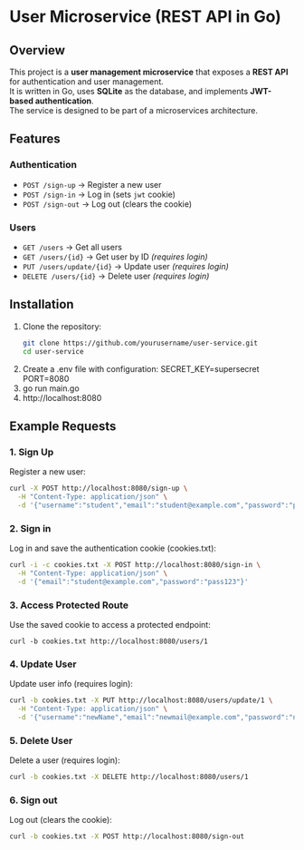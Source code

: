 # User Microservice (REST API in Go)

## Overview
This project is a **user management microservice** that exposes a **REST API** for authentication and user management.  
It is written in Go, uses **SQLite** as the database, and implements **JWT-based authentication**.  
The service is designed to be part of a microservices architecture.

## Features
### Authentication
- `POST /sign-up` → Register a new user
- `POST /sign-in` → Log in (sets `jwt` cookie)
- `POST /sign-out` → Log out (clears the cookie)

### Users
- `GET /users` → Get all users
- `GET /users/{id}` → Get user by ID *(requires login)*
- `PUT /users/update/{id}` → Update user *(requires login)*
- `DELETE /users/{id}` → Delete user *(requires login)*

## Installation
1. Clone the repository:
   ```bash
   git clone https://github.com/yourusername/user-service.git
   cd user-service
2. Create a .env file with configuration:
   SECRET_KEY=supersecret
   PORT=8080
3. go run main.go
4. http://localhost:8080

## Example Requests
### 1. Sign Up
Register a new user:
  ```bash
  curl -X POST http://localhost:8080/sign-up \
    -H "Content-Type: application/json" \
    -d '{"username":"student","email":"student@example.com","password":"pass123"}'
  ```

### 2. Sign in
Log in and save the authentication cookie (cookies.txt):
  ```bash
  curl -i -c cookies.txt -X POST http://localhost:8080/sign-in \
    -H "Content-Type: application/json" \
    -d '{"email":"student@example.com","password":"pass123"}'
  ```

### 3. Access Protected Route
Use the saved cookie to access a protected endpoint:
  ```
  curl -b cookies.txt http://localhost:8080/users/1
  ```

### 4. Update User
Update user info (requires login):
  ```bash
  curl -b cookies.txt -X PUT http://localhost:8080/users/update/1 \
    -H "Content-Type: application/json" \
    -d '{"username":"newName","email":"newmail@example.com","password":"newpass"}'
  ```

### 5. Delete User
Delete a user (requires login):
  ```bash
  curl -b cookies.txt -X DELETE http://localhost:8080/users/1
  ```

### 6. Sign out
Log out (clears the cookie):
  ```bash
  curl -b cookies.txt -X POST http://localhost:8080/sign-out
  ```


